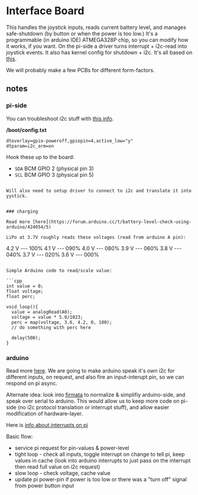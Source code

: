 # Interface Board

This handles the joystick inputs, reads current battery level, and manages safe-shutdown (by button or when the power is too low.) It's a programmable (in arduino IDE) ATMEGA328P chip, so you can modify how it works, if you want. On the pi-side a driver turns interrupt + i2c-read into joystick events. It also has kernel config for shutdown + i2c. It's all based on [this](https://github.com/piloChambert/RPI-I2C-Joystick).

We will probably make a few PCBs for different form-factors.

## notes

### pi-side

You can troubleshoot i2c stuff with [this info](https://www.abelectronics.co.uk/kb/article/1092/i2c-part-3---i-c-tools-in-linux).

**/boot/config.txt**

```
dtoverlay=gpio-poweroff,gpiopin=4,active_low="y"
dtparam=i2c_arm=on
```

Hook these up to the board:

- `SDA` BCM GPIO 2 (physical pin 3)
- `SCL` BCM GPIO 3 (physical pin 5)
```

Will also need to setup driver to connect to i2c and translate it into yystick.


### charging

Read more [here](https://forum.arduino.cc/t/battery-level-check-using-arduino/424054/5)

LiPo at 3.7V roughly reads these voltages (read from arduino A pin):

```
4.2 V --- 100%
4.1 V --- 090%
4.0 V --- 080%
3.9 V --- 060%
3.8 V --- 040%
3.7 V --- 020%
3.6 V --- 000%
```

Simple Arduino code to read/scale value:

```cpp
int value = 0;
float voltage;
float perc;

void loop(){
  value = analogRead(A0);
  voltage = value * 5.0/1023;
  perc = map(voltage, 3.6, 4.2, 0, 100);
  // do something with perc here
  
  delay(500);
}
```

### arduino

Read more [here](https://www.arduino.cc/en/Tutorial/LibraryExamples/MasterWriter). We are going to make arduino speak it's own i2c for different inputs, on request, and also fire an input-interupt pin, so we can respond on pi async.

Alternate idea: look into [firmata](https://www.arduino.cc/en/reference/firmata) to normalize & simplifiy arduino-side, and speak over serial to arduino. This would allow us to keep more code on pi-side (no i2c protocol translation or interrupt stuff), and allow easier modification of hardware-layer.

Here is [info about interrupts on pi](https://roboticsbackend.com/raspberry-pi-gpio-interrupts-tutorial/)

Basic flow:

- service pi request for pin-values & power-level
- tight loop - check all inputs, toggle interrupt on change to tell pi, keep values in cache (look into arduino interrupts to just pass on the interrupt then read full value on i2c request) 
- slow loop - check voltage, cache value
- update pi power-pin if power is too low or there was a "turn off" signal from power button input

